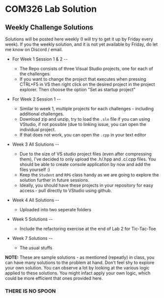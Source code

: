 # COM326 Lab Solution
## Weekly Challenge Solutions

Solutions will be posted here weekly (I will try to get it up by Friday every week). If you the weekly solution, and it is not yet available by Friday, do let me know on Discord / email.

+ For Week 1 Session 1 & 2 --
  + The Repo consists of three Visual Studio projects, one for each of the challenges.
  + If you want to change the project that executes when pressing CTRL+F5 in VS then right click on the desired project in the project      explorer. Then choose the option "Set as startup project"

+ For Week 2 Session 1 --
  + Similar to week 1, multiple projects for each challenges - including additional challenges.  
  + Download zip and unzip, try to load the `.sln` file if you can using VStudio, if not possible (due to linking issue, you can open the individual project.
  + If that does not work, you can open the `.cpp` in your text editor  

+ Week 3 All Solutions --
  + Due to the size of VS studio project files (even after compressing them), I've decided to only upload the .h/.hpp and .c/.cpp files. You should be able to create console application by now and add the files yourself :)
  + Keep the `Student` and `RPG` class handy as we are going to explore the solution further in future sessions.
  + Ideally, you should have these projects in your repository for easy access - pull directly to VStudio using github.

+ Week 4 All Solutions --
  + Uploaded into two seperate folders  
  
+ Week 5 Solutions --
  + Include the refactoring exercise at the end of Lab 2 for Tic-Tac-Toe

+ Week 7 Solutions --
  + The usual stuffs
  
__NOTE:__ These are sample solutions - as mentioned (repeatly) in class, you can have many solutions to the problem at hand. Don't feel shy to explore your own solution. You can observe a lot by looking at the various logic applied to these solutions. You might infact apply your own logic, which could be more efficient that ones provided here.  

### THERE IS NO SPOON
